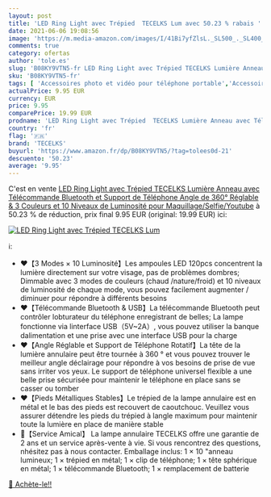 ```yaml
---
layout: post
title: 'LED Ring Light avec Trépied  TECELKS Lum avec 50.23 % rabais '
date: 2021-06-06 19:08:56
image: 'https://m.media-amazon.com/images/I/41Bi7yfZlsL._SL500_._SL400_.jpg'
comments: true
category: ofertas
author: 'tole.es'
slug: 'B08KY9VTN5-fr LED Ring Light avec Trépied TECELKS Lumière Anneau avec...'
sku: 'B08KY9VTN5-fr'
tags: [ 'Accessoires photo et vidéo pour téléphone portable','Accessoires téléphones portables','Flashs externes et éclairage à selfie pour téléphone portable','High-Tech','Photo et caméscopes','Téléphones portables et accessoires','tecelks', ]
actualPrice: 9.95 EUR
currency: EUR
price: 9.95
comparePrice: 19.99 EUR
prodname: 'LED Ring Light avec Trépied  TECELKS Lumière Anneau avec Télécommande Bluetooth et Support de Téléphone  Angle de 360° Réglable & 3 Couleurs et 10 Niveaux de Luminosité pour Maquillage/Selfie/Youtube'
country: 'fr'
flag: '🇫🇷'
brand: 'TECELKS'
buyurl: 'https://www.amazon.fr/dp/B08KY9VTN5/?tag=tolees0d-21'
descuento: '50.23'
average: '9.95'
---
```


C'est en vente [LED Ring Light avec Trépied  TECELKS Lumière Anneau avec Télécommande Bluetooth et Support de Téléphone  Angle de 360° Réglable & 3 Couleurs et 10 Niveaux de Luminosité pour Maquillage/Selfie/Youtube](https://www.amazon.fr/dp/B08KY9VTN5/?tag=tolees0d-21)  à  50.23 % de réduction, prix final  9.95 EUR (original: 19.99 EUR) ici:

[![LED Ring Light avec Trépied  TECELKS Lum](https://m.media-amazon.com/images/I/41Bi7yfZlsL._SL500_._SL400_.jpg)](https://www.amazon.fr/dp/B08KY9VTN5/?tag=tolees0d-21)

ℹ️:

- ❤️【3 Modes × 10 Luminosité】Les ampoules LED 120pcs concentrent la lumière directement sur votre visage, pas de problèmes dombres; Dimmable avec 3 modes de couleurs (chaud /nature/froid) et 10 niveaux de luminosité de chaque mode, vous pouvez facilement augmenter / diminuer pour répondre à différents besoins
- ❤️【Télécommande Bluetooth & USB】La télécommande Bluetooth peut contrôler lobturateur du téléphone enregistrant de belles; La lampe fonctionne via linterface USB（5V~2A）, vous pouvez utiliser la banque dalimentation et une prise avec une interface USB pour la charge
- ❤️【Angle Réglable et Support de Téléphone Rotatif】La tête de la lumière annulaire peut être tournée à 360 ° et vous pouvez trouver le meilleur angle déclairage pour répondre à vos besoins de prise de vue sans irriter vos yeux. Le support de téléphone universel flexible a une belle prise sécurisée pour maintenir le téléphone en place sans se casser ou tomber
- ❤️【Pieds Métalliques Stables】Le trépied de la lampe annulaire est en métal et le bas des pieds est recouvert de caoutchouc. Veuillez vous assurer détendre les pieds du trépied à langle maximum pour maintenir toute la lumière en place de manière stable
- 🎁【Service Amical】 La lampe annulaire TECELKS offre une garantie de 2 ans et un service après-vente à vie. Si vous rencontrez des questions, nhésitez pas à nous contacter. Emballage inclus: 1 × 10 "anneau lumineux; 1 × trépied en métal; 1 × clip de téléphone; 1 × tête sphérique en métal; 1 × télécommande Bluetooth; 1 × remplacement de batterie

[🛒 Achète-le!!](https://www.amazon.fr/dp/B08KY9VTN5/?tag=tolees0d-21)
